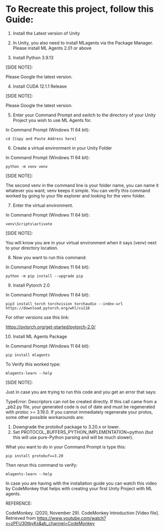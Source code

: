 # To Recreate this project, follow this Guide:

1. Install the Latest version of Unity 

2. In Unity, you also need to install MLagents via the Package Manager. Please install ML Agents 2.01 or above

3. Install Python 3.9.13 

[SIDE NOTE]:

Please Google the latest version.

4. Install CUDA 12.1.1 Release

[SIDE NOTE]:

Please Google the latest version. 

5. Enter your Command Prompt and switch to the directory of your Unity Project you wish to use ML Agents for.

 In Command Prompt (Windows 11 64 bit):
	
	cd [Copy and Paste Address here]

6. Create a virtual environment in your Unity Folder

 In Command Prompt (Windows 11 64 bit):
	
	python -m venv venv

[SIDE NOTE]:

The second venv in the command line is your folder name, you can name it whatever you want; venv keeps it simple. You can verify this command worked by going to your file explorer and looking for the venv folder.

7. Enter the virtual environment.

 In Command Prompt (Windows 11 64 bit):
	
	venv\Scripts\activate

[SIDE NOTE]:

You will know you are in your virtual environment when it says (venv) next to your directory location.

8. Now you want to run this command:

In Command Prompt (Windows 11 64 bit):
	
	python -m pip install --upgrade pip

9. Install Pytorch 2.0 

In Command Prompt (Windows 11 64 bit):
	
	pip3 install torch torchvision torchaudio --index-url https://download.pytorch.org/whl/cu118

For other versions use this link:

https://pytorch.org/get-started/pytorch-2.0/ 


10. Install ML Agents Package

In Command Prompt (Windows 11 64 bit):	
	
	pip install mlagents

To Verify this worked type:

	mlagents-learn --help

[SIDE NOTE]:
	
Just in case you are trying to run this code and you get an error that says:

TypeError: Descriptors can not be created directly.
If this call came from a _pb2.py file, your generated code is out of date and must be regenerated with protoc >= 3.19.0.
If you cannot immediately regenerate your protos, some other possible workarounds are:
 1. Downgrade the protobuf package to 3.20.x or lower.
 2. Set PROTOCOL_BUFFERS_PYTHON_IMPLEMENTATION=python (but this will use pure-Python parsing and will be much slower).

What you want to do in your Command Prompt is type this:

	pip install protobuf==3.20

Then rerun this command to verify:

	mlagents-learn --help

In case you are having with the installation guide you can watch this video by CodeMonkey that helps with creating your first Unity Project with ML agents.

REFERENCE:

CodeMonkey. (2020, November 29). CodeMonkey Introduction [Video file]. Retrieved from https://www.youtube.com/watch?v=zPFU30tbyKs&ab_channel=CodeMonkey
